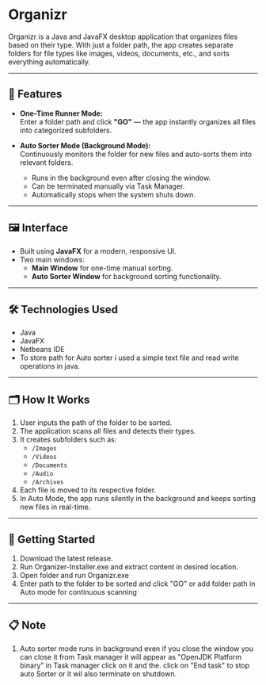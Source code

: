 # Organizr

Organizr is a Java and JavaFX desktop application that organizes files based on their type. With just a folder path, the app creates separate folders for file types like images, videos, documents, etc., and sorts everything automatically.

---

## 📌 Features

- **One-Time Runner Mode:**  
  Enter a folder path and click **"GO"** — the app instantly organizes all files into categorized subfolders.

- **Auto Sorter Mode (Background Mode):**  
  Continuously monitors the folder for new files and auto-sorts them into relevant folders.  
  - Runs in the background even after closing the window.  
  - Can be terminated manually via Task Manager.  
  - Automatically stops when the system shuts down.

---

## 🖼 Interface

- Built using **JavaFX** for a modern, responsive UI.
- Two main windows:
  - **Main Window** for one-time manual sorting.
  - **Auto Sorter Window** for background sorting functionality.

---

## 🛠 Technologies Used

- Java
- JavaFX
- Netbeans IDE
- To store path for Auto sorter i used a simple text file and read write operations in java.

---

## 🗂 How It Works

1. User inputs the path of the folder to be sorted.
2. The application scans all files and detects their types.
3. It creates subfolders such as:
   - `/Images`
   - `/Videos`
   - `/Documents`
   - `/Audio`
   - `/Archives`
4. Each file is moved to its respective folder.
5. In Auto Mode, the app runs silently in the background and keeps sorting new files in real-time.

---

## 🚀 Getting Started

1. Download the latest release.
2. Run Organizer-Installer.exe and extract content in desired location.
3. Open folder and run Organizr.exe
4. Enter path to the folder to be sorted and click "GO" or add folder path in Auto mode for continuous scanning

---

## 📋 Note

1. Auto sorter mode runs in background even if you close the window you can close it from Task manager it will appear as "OpenJDK Platform binary" in Task manager click on it and the. click on "End task" to stop auto Sorter or it wil also terminate on shutdown.
